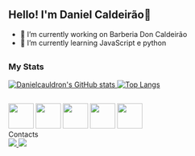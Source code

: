  ## Hello! I'm Daniel Caldeirão👋
 

- 🔭 I’m currently working on Barberia Don Caldeirão
- 🌱 I’m currently learning  JavaScript e python
##

### My Stats

<div>
  <a href="https://github.com/
DanielCauldron">

  ![Danielcauldron's GitHub stats](https://github-readme-stats.vercel.app/api?username=Danielcauldron&show_icons=true&theme=transparent)
![Top Langs](https://github-readme-stats.vercel.app/api/top-langs/?username=Danielcauldron&layout=donut&show_icons=true&theme=transparent&height=100&width=400)

 </a>
</div>

##


<div>
 <img src="https://cdn.jsdelivr.net/gh/devicons/devicon/icons/html5/html5-original.svg" width="50"/>
 <img src="https://cdn.jsdelivr.net/gh/devicons/devicon/icons/css3/css3-original.svg" width="50"/>
 <img src="https://cdn.jsdelivr.net/gh/devicons/devicon/icons/javascript/javascript-original.svg" width="50" />
 <img src="https://cdn.jsdelivr.net/gh/devicons/devicon/icons/python/python-original.svg" width="50" />
 <img src="https://cdn.jsdelivr.net/gh/devicons/devicon/icons/git/git-original.svg" width="50" />
</div>
  Contacts
   
<div>
  <a href="https://www.linkedin.com/in/daniel-caldeir%C3%A3o-43b01b244/">
    <img src="https://img.shields.io/badge/LinkedIn-0077B5?style=for-the-badge&logo=linkedin&logoColor=white" />
  </a>
 <a href = "mailto:dfcaldeirao@gmail.com"><img src="https://img.shields.io/badge/Gmail-D14836?style=for-the-badge&logo=gmail&logoColor=white"></a>
 
</div>


